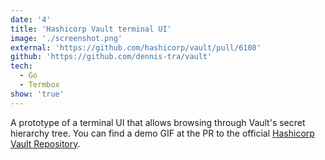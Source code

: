 ```yaml
---
date: '4'
title: 'Hashicorp Vault terminal UI'
image: './screenshot.png'
external: 'https://github.com/hashicorp/vault/pull/6108'
github: 'https://github.com/dennis-tra/vault'
tech:
  - Go
  - Termbox
show: 'true'
---
```


A prototype of a terminal UI that allows browsing through Vault's secret hierarchy tree. You can find a demo GIF at the PR to the official [Hashicorp Vault Repository](https://github.com/hashicorp/vault/pull/6108).

